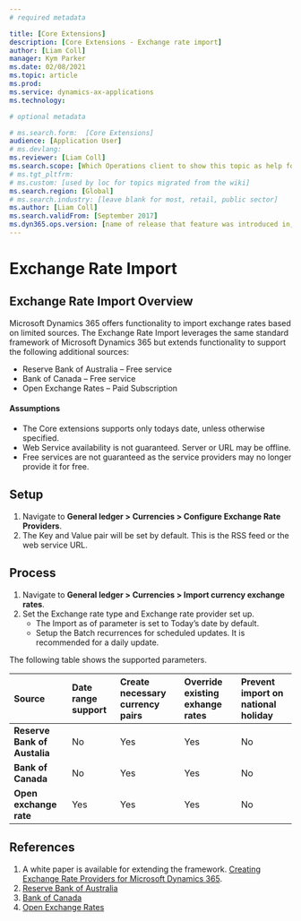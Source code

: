 ```yaml
---
# required metadata

title: [Core Extensions]
description: [Core Extensions - Exchange rate import]
author: [Liam Coll]
manager: Kym Parker
ms.date: 02/08/2021
ms.topic: article
ms.prod: 
ms.service: dynamics-ax-applications
ms.technology: 

# optional metadata

# ms.search.form:  [Core Extensions]
audience: [Application User]
# ms.devlang: 
ms.reviewer: [Liam Coll]
ms.search.scope: [Which Operations client to show this topic as help for, to be set by content strategist, see list here: https://microsoft.sharepoint.com/teams/DynDoc/_layouts/15/WopiFrame.aspx?sourcedoc={23419e1c-eb64-42e9-aa9b-79875b428718}&action=edit&wd=target%28Core%20Dynamics%20AX%20CP%20requirements%2Eone%7C4CC185C0%2DEFAA%2D42CD%2D94B9%2D8F2A45E7F61A%2FVersions%20list%20for%20docs%20topics%7CC14BE630%2D5151%2D49D6%2D8305%2D554B5084593C%2F%29]
# ms.tgt_pltfrm: 
# ms.custom: [used by loc for topics migrated from the wiki]
ms.search.region: [Global]
# ms.search.industry: [leave blank for most, retail, public sector]
ms.author: [Liam Coll]
ms.search.validFrom: [September 2017]
ms.dyn365.ops.version: [name of release that feature was introduced in, see list here: https://microsoft.sharepoint.com/teams/DynDoc/_layouts/15/WopiFrame.aspx?sourcedoc={23419e1c-eb64-42e9-aa9b-79875b428718}&action=edit&wd=target%28Core%20Dynamics%20AX%20CP%20requirements%2Eone%7C4CC185C0%2DEFAA%2D42CD%2D94B9%2D8F2A45E7F61A%2FVersions%20list%20for%20docs%20topics%7CC14BE630%2D5151%2D49D6%2D8305%2D554B5084593C%2F%29]
---
```


# Exchange Rate Import
## Exchange Rate Import Overview

Microsoft Dynamics 365 offers functionality to import exchange rates based on limited sources. The Exchange Rate Import leverages the same standard framework of Microsoft Dynamics 365 but extends functionality to support the following additional sources:
* Reserve Bank of Australia – Free service
* Bank of Canada – Free service
* Open Exchange Rates – Paid Subscription

#### Assumptions
* The Core extensions supports only todays date, unless otherwise specified. 
* Web Service availability is not guaranteed. Server or URL may be offline.
* Free services are not guaranteed as the service providers may no longer provide it for free.

## Setup
1. Navigate to **General ledger > Currencies > Configure Exchange Rate Providers**.
2. The Key and Value pair will be set by default. This is the RSS feed or the web service URL.

## Process
1. Navigate to **General ledger > Currencies > Import currency exchange rates**.
2. Set the Exchange rate type and Exchange rate provider set up.
   * The Import as of parameter is set to Today’s date by default.
   * Setup the Batch recurrences for scheduled updates. It is recommended for a daily update.

The following table shows the supported parameters.

|  **Source**  | **Date range support** |  **Create necessary currency pairs** |  **Override existing exhange rates** |  **Prevent import on national holiday** | 
|:---|:---|:---|:---|:---|      
|  **Reserve Bank of Austalia**  | No | Yes | Yes | No |
|  **Bank of Canada**  | No | Yes | Yes | No |
|  **Open exchange rate**  | Yes | Yes | Yes | No |


## References

1. A white paper is available for extending the framework. [Creating Exchange Rate Providers for Microsoft Dynamics 365](https://docs.microsoft.com/en-us/dynamics365/fin-ops-core/dev-itpro/financial/create-exchange-rate-providers).
2. [Reserve Bank of Australia](http://www.rba.gov.au/statistics/frequency/exchange-rates.html)
3. [Bank of Canada](https://www.bankofcanada.ca/rates/exchange/)
4. [Open Exchange Rates](https://openexchangerates.org/) 
